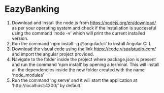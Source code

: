 # EazyBanking

1) Download and Install the node.js from https://nodejs.org/en/download/ as per your operating system and check if the installation is successful using the command ‘node -v’ which will print the current installed version.
2) Run the command ‘npm install -g @angular/cli’ to install Angular CLI.
3) Download the visual code using the link https://code.visualstudio.com/ and import the angular project provided.
4) Navigate to the folder inside the project where package.json is present and run the command ‘npm install’ by opening a terminal. This will install all the dependencies inside the new folder created with the name ‘node_modules’
5) Run the command ‘ng serve’ and it will start the application at ‘http://localhost:4200/’ by default.
